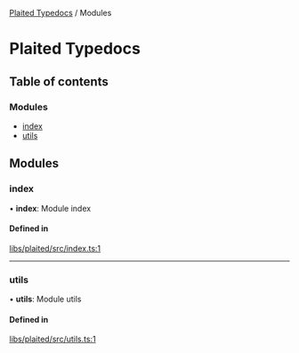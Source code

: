 [Plaited Typedocs](README.md) / Modules

# Plaited Typedocs

## Table of contents

### Modules

- [index](undefined)
- [utils](undefined)

## Modules

### index

• **index**: Module index

#### Defined in

[libs/plaited/src/index.ts:1](https://github.com/plaited/plaited/blob/0e706d4/libs/plaited/src/index.ts#L1)

___

### utils

• **utils**: Module utils

#### Defined in

[libs/plaited/src/utils.ts:1](https://github.com/plaited/plaited/blob/0e706d4/libs/plaited/src/utils.ts#L1)
